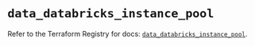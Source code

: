 # `data_databricks_instance_pool`

Refer to the Terraform Registry for docs: [`data_databricks_instance_pool`](https://registry.terraform.io/providers/databricks/databricks/1.96.0/docs/data-sources/instance_pool).
